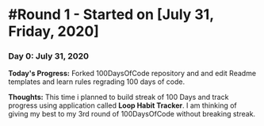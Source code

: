 # #Round 1 - Started on [July 31, Friday, 2020]

### Day 0: July 31, 2020


**Today's Progress:** Forked 100DaysOfCode repository and and edit Readme templates and learn rules regrading 100 days of code.

**Thoughts:** This time i planned to build streak of 100 Days and track progress using application called **Loop Habit Tracker**. I am thinking of giving my best to my 3rd round of 100DaysOfCode without breaking streak.
